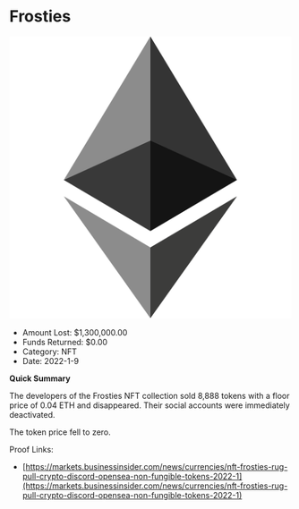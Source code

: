 # Frosties
![Frosties](/rektimages/Frosties.png)
- Amount Lost: $1,300,000.00
- Funds Returned: $0.00
- Category: NFT
- Date: 2022-1-9

**Quick Summary**

The developers of the Frosties NFT collection sold 8,888 tokens with a floor price of 0.04 ETH and disappeared. Their social accounts were immediately deactivated.

The token price fell to zero. 


Proof Links:
- [https://markets.businessinsider.com/news/currencies/nft-frosties-rug-pull-crypto-discord-opensea-non-fungible-tokens-2022-1](https://markets.businessinsider.com/news/currencies/nft-frosties-rug-pull-crypto-discord-opensea-non-fungible-tokens-2022-1)


